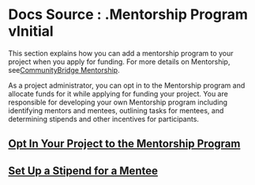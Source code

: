 # Docs Source : .Mentorship Program vInitial

This section explains how you can add a mentorship program to your project when you apply for funding. For more details on Mentorship, see[CommunityBridge Mentorship](https://docs.linuxfoundation.org/display/PROD/.CommunityBridge+Mentorship+vInitial).

As a project administrator, you can opt in to the Mentorship program and allocate funds for it while applying for funding your project. You are responsible for developing your own Mentorship program including identifying mentors and mentees, outlining tasks for mentees, and determining stipends and other incentives for participants.

## [Opt In Your Project to the Mentorship Program](docs-source-.opt-in-your-project-to-the-mentorship-program-vinitial.md)

## [Set Up a Stipend for a Mentee](docs-source-.set-up-a-stipend-for-a-mentee-vinitial.md)

